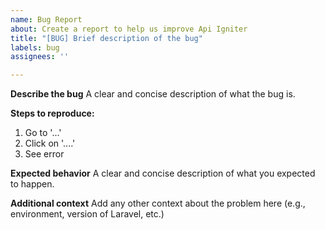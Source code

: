 ```yaml
---
name: Bug Report
about: Create a report to help us improve Api Igniter
title: "[BUG] Brief description of the bug"
labels: bug
assignees: ''

---
```


**Describe the bug**
A clear and concise description of what the bug is.

**Steps to reproduce:**
1. Go to '...'
2. Click on '....'
3. See error

**Expected behavior**
A clear and concise description of what you expected to happen.

**Additional context**
Add any other context about the problem here (e.g., environment, version of Laravel, etc.)
